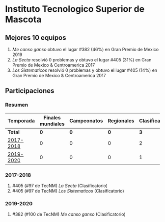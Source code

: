 # Instituto Tecnologico Superior de Mascota

## Mejores 10 equipos

1. _Me canso ganso_ obtuvo el lugar #382 (46%) en Gran Premio de Mexico 2019
1. _La Secta_ resolvió 0 problemas y obtuvo el lugar #405 (31%) en Gran Premio de Mexico & Centroamerica 2017
1. _Los Sistematicos_ resolvió 0 problemas y obtuvo el lugar #405 (14%) en Gran Premio de Mexico & Centroamerica 2017

## Participaciones

### Resumen

| Temporada | Finales mundiales | Campeonatos | Regionales | Clasificatorios | Equipos |
| --- | --- | --- | --- | --- | --- |
| **Total** | **0** | **0** | **0** | **3** | **3** |
| [2017-2018](#2017-2018) | 0 | 0 | 0 | 2 | 2 |
| [2019-2020](#2019-2020) | 0 | 0 | 0 | 1 | 1 |

### 2017-2018

1. #405 (#97 de TecNM) _La Secta_ (Clasificatorio)
1. #405 (#97 de TecNM) _Los Sistematicos_ (Clasificatorio)

### 2019-2020

1. #382 (#100 de TecNM) _Me canso ganso_ (Clasificatorio)



